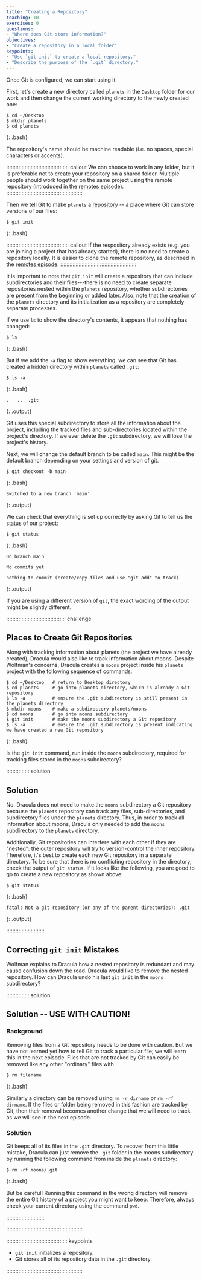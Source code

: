 ```yaml
---
title: "Creating a Repository"
teaching: 10
exercises: 0
questions:
- "Where does Git store information?"
objectives:
- "Create a repository in a local folder"
keypoints:
- "Use `git init` to create a local repository."
- "Describe the purpose of the `.git` directory."
---
```


Once Git is configured,
we can start using it.

First, let's create a new directory called `planets` in the `Desktop` folder for our work and then change the current working directory to the newly created one:

~~~
$ cd ~/Desktop
$ mkdir planets
$ cd planets
~~~
{: .bash}

The repository's name should be machine readable (i.e. no spaces, special characters or accents).

:::::::::::::::::::::::::::::::::::::::::  callout
We can choose to work in any folder, but it is preferable not to create your repository on a shared folder. 
Multiple people should work together on the same project using the remote repository (introduced in the [remotes episode](08-remotes.md)).
::::::::::::::::::::::::::::::::::::::::::::::::::

Then we tell Git to make `planets` a [repository](https://swcarpentry.github.io/git-novice/reference.html#repository)
\-- a place where Git can store versions of our files:

~~~
$ git init
~~~
{: .bash}

:::::::::::::::::::::::::::::::::::::::::  callout
If the respository already exists (e.g. you are joining a project that has already started), there is no need to create a repository locally.
It is easier to clone the remote repository, as described in the [remotes episode](08-remotes.md).
::::::::::::::::::::::::::::::::::::::::::::::::::

It is important to note that `git init` will create a repository that
can include subdirectories and their files---there is no need to create
separate repositories nested within the `planets` repository, whether
subdirectories are present from the beginning or added later. Also, note
that the creation of the `planets` directory and its initialization as a
repository are completely separate processes.

If we use `ls` to show the directory's contents,
it appears that nothing has changed:

~~~
$ ls
~~~
{: .bash}

But if we add the `-a` flag to show everything,
we can see that Git has created a hidden directory within `planets` called `.git`:

~~~
$ ls -a
~~~
{: .bash}

~~~
.	..	.git
~~~
{: .output}

Git uses this special subdirectory to store all the information about the project,
including the tracked files and sub-directories located within the project's directory.
If we ever delete the `.git` subdirectory,
we will lose the project's history.

Next, we will change the default branch to be called `main`.
This might be the default branch depending on your settings and version
of git.

~~~
$ git checkout -b main
~~~
{: .bash}

~~~
Switched to a new branch 'main'
~~~
{: .output}

We can check that everything is set up correctly
by asking Git to tell us the status of our project:

~~~
$ git status
~~~
{: .bash}

~~~
On branch main

No commits yet

nothing to commit (create/copy files and use "git add" to track)
~~~
{: .output}

If you are using a different version of `git`, the exact
wording of the output might be slightly different.

:::::::::::::::::::::::::::::::::::::::  challenge

## Places to Create Git Repositories

Along with tracking information about planets (the project we have already created),
Dracula would also like to track information about moons.
Despite Wolfman's concerns, Dracula creates a `moons` project inside his `planets`
project with the following sequence of commands:

~~~
$ cd ~/Desktop   # return to Desktop directory
$ cd planets     # go into planets directory, which is already a Git repository
$ ls -a          # ensure the .git subdirectory is still present in the planets directory
$ mkdir moons    # make a subdirectory planets/moons
$ cd moons       # go into moons subdirectory
$ git init       # make the moons subdirectory a Git repository
$ ls -a          # ensure the .git subdirectory is present indicating we have created a new Git repository
~~~
{: .bash}

Is the `git init` command, run inside the `moons` subdirectory, required for
tracking files stored in the `moons` subdirectory?

:::::::::::::::  solution

## Solution

No. Dracula does not need to make the `moons` subdirectory a Git repository
because the `planets` repository can track any files, sub-directories, and
subdirectory files under the `planets` directory.  Thus, in order to track
all information about moons, Dracula only needed to add the `moons` subdirectory
to the `planets` directory.

Additionally, Git repositories can interfere with each other if they are "nested":
the outer repository will try to version-control
the inner repository. Therefore, it's best to create each new Git
repository in a separate directory. To be sure that there is no conflicting
repository in the directory, check the output of `git status`. If it looks
like the following, you are good to go to create a new repository as shown
above:

~~~
$ git status
~~~
{: .bash}

~~~
fatal: Not a git repository (or any of the parent directories): .git
~~~
{: .output}

:::::::::::::::::::::::::

## Correcting `git init` Mistakes

Wolfman explains to Dracula how a nested repository is redundant and may cause confusion
down the road. Dracula would like to remove the nested repository. How can Dracula undo
his last `git init` in the `moons` subdirectory?

:::::::::::::::  solution

## Solution -- USE WITH CAUTION!

### Background

Removing files from a Git repository needs to be done with caution. But we have not learned
yet how to tell Git to track a particular file; we will learn this in the next episode. Files
that are not tracked by Git can easily be removed like any other "ordinary" files with

~~~
$ rm filename
~~~
{: .bash}

Similarly a directory can be removed using `rm -r dirname` or `rm -rf dirname`.
If the files or folder being removed in this fashion are tracked by Git, then their removal
becomes another change that we will need to track, as we will see in the next episode.

### Solution

Git keeps all of its files in the `.git` directory.
To recover from this little mistake, Dracula can just remove the `.git`
folder in the moons subdirectory by running the following command from inside the `planets` directory:

~~~
$ rm -rf moons/.git
~~~
{: .bash}

But be careful! Running this command in the wrong directory will remove
the entire Git history of a project you might want to keep.
Therefore, always check your current directory using the command `pwd`.



:::::::::::::::::::::::::

::::::::::::::::::::::::::::::::::::::::::::::::::

:::::::::::::::::::::::::::::::::::::::: keypoints

- `git init` initializes a repository.
- Git stores all of its repository data in the `.git` directory.

::::::::::::::::::::::::::::::::::::::::::::::::::
